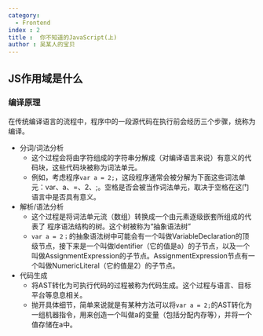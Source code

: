 ```yaml
---
category:
  - Frontend
index : 2
title :  你不知道的JavaScript(上)
author : 吴某人的宝贝
---
```


## JS作用域是什么

### 编译原理

在传统编译语言的流程中，程序中的一段源代码在执行前会经历三个步骤，统称为编译。

- 分词/词法分析
  - 这个过程会将由字符组成的字符串分解成（对编译语言来说）有意义的代码块，这些代码块被称为词法单元。
  - 例如，考虑程序`var a = 2;`，这段程序通常会被分解为下面这些词法单元：var、a、=、2、;。空格是否会被当作词法单元，取决于空格在这门语言中是否具有意义。
- 解析/语法分析
  - 这个过程是将词法单元流（数组）转换成一个由元素逐级嵌套所组成的代表了 程序语法结构的树。这个树被称为“抽象语法树”
  - `var a = 2；`的抽象语法树中可能会有一个叫做VariableDeclaration的顶级节点，接下来是一个叫做Identifier（它的值是a）的子节点，以及一个叫做AssignmentExpression的子节点。AssignmentExpression节点有一个叫做NumericLiteral（它的值是2）的子节点。
- 代码生成
  - 将AST转化为可执行代码的过程被称为代码生成。这个过程与语言、目标平台等息息相关。
  - 抛开具体细节，简单来说就是有某种方法可以将`var a = 2;`的AST转化为一组机器指令，用来创造一个叫做a的变量（包括分配内存等），并将一个值存储在a中。

